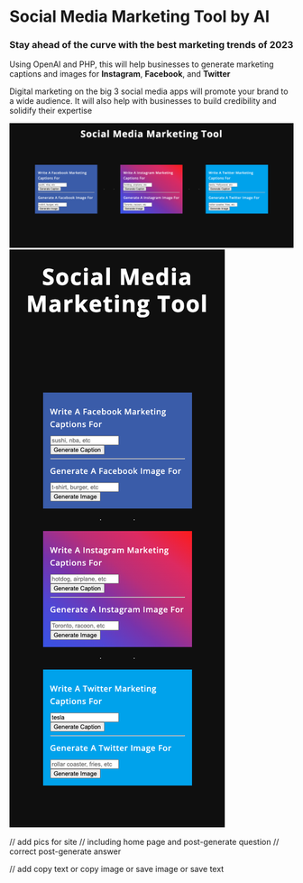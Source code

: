 

# Social Media Marketing Tool by AI

### Stay ahead of the curve with the best marketing trends of 2023

Using OpenAI and PHP, this will help businesses to generate marketing captions and images for **Instagram**, **Facebook**, and **Twitter**

Digital marketing on the big 3 social media apps will promote your brand to a wide audience. It will also help with businesses to build credibility and solidify their expertise

<img src="/img/Screenshot 2023-06-03 at 9.08.42 PM.png" alt="main page" title="main page">
<img src="/img/Screenshot 2023-06-03 at 10.29.40 PM.png" alt="main page" title="main page">

// add pics for site
// including home page and post-generate question
// correct post-generate answer 

// add copy text or copy image or save image or save text